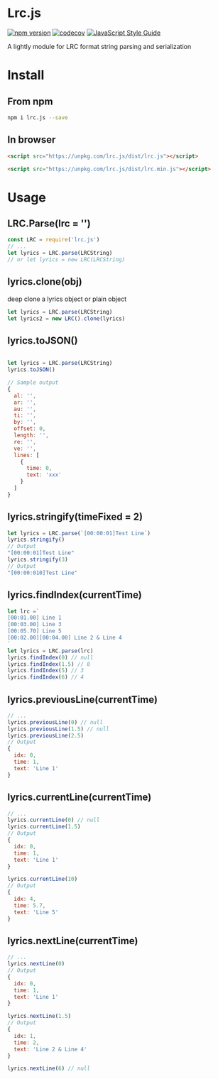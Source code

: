 # Lrc.js

[![npm version](https://badge.fury.io/js/lrc.js.svg)](https://badge.fury.io/js/lrc.js)
[![codecov](https://codecov.io/gh/pandaGao/lrc.js/branch/master/graph/badge.svg)](https://codecov.io/gh/pandaGao/lrc.js)
[![JavaScript Style Guide](https://img.shields.io/badge/code_style-standard-brightgreen.svg)](https://standardjs.com)

A lightly module for LRC format string parsing and serialization

# Install
## From npm
```bash
npm i lrc.js --save
```
## In browser
```html
<script src="https://unpkg.com/lrc.js/dist/lrc.js"></script>

<script src="https://unpkg.com/lrc.js/dist/lrc.min.js"></script>
```

# Usage

## LRC.Parse(lrc = '')

```javascript
const LRC = require('lrc.js')
// ...
let lyrics = LRC.parse(LRCString)
// or let lyrics = new LRC(LRCString)

```

## lyrics.clone(obj)

deep clone a lyrics object or plain object
```javascript
let lyrics = LRC.parse(LRCString)
let lyrics2 = new LRC().clone(lyrics)
```

## lyrics.toJSON()

```javascript

let lyrics = LRC.parse(LRCString)
lyrics.toJSON()

// Sample output
{
  al: '',
  ar: '',
  au: '',
  ti: '',
  by: '',
  offset: 0,
  length: '',
  re: '',
  ve: '',
  lines: [
    {
      time: 0,
      text: 'xxx'
    }
  ]
}
```

## lyrics.stringify(timeFixed = 2)

```javascript
let lyrics = LRC.parse(`[00:00:01]Test Line`)
lyrics.stringify()
// Output
"[00:00:01]Test Line"
lyrics.stringify(3)
// Output
"[00:00:010]Test Line"

```

## lyrics.findIndex(currentTime)

```javascript
let lrc =`
[00:01.00] Line 1
[00:03.00] Line 3
[00:05.70] Line 5
[00:02.00][00:04.00] Line 2 & Line 4
`
let lyrics = LRC.parse(lrc)
lyrics.findIndex(0) // null
lyrics.findIndex(1.5) // 0
lyrics.findIndex(5) // 3
lyrics.findIndex(6) // 4
```

## lyrics.previousLine(currentTime)

```javascript
// ...
lyrics.previousLine(0) // null
lyrics.previousLine(1.5) // null
lyrics.previousLine(2.5)
// Output
{
  idx: 0,
  time: 1,
  text: 'Line 1'
}
```

## lyrics.currentLine(currentTime)

```javascript
// ...
lyrics.currentLine(0) // null
lyrics.currentLine(1.5) 
// Output
{
  idx: 0,
  time: 1,
  text: 'Line 1'
}

lyrics.currentLine(10)
// Output
{
  idx: 4,
  time: 5.7,
  text: 'Line 5'
}
```

## lyrics.nextLine(currentTime)

```javascript
// ...
lyrics.nextLine(0)
// Output
{
  idx: 0,
  time: 1,
  text: 'Line 1'
}

lyrics.nextLine(1.5)
// Output
{
  idx: 1,
  time: 2,
  text: 'Line 2 & Line 4'
}

lyrics.nextLine(6) // null
```

